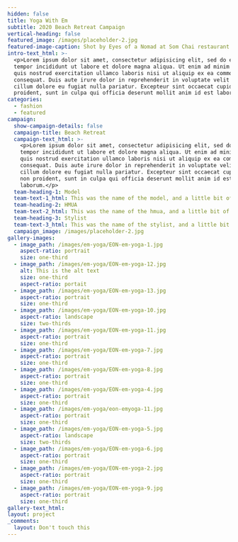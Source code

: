 ```yaml
---
hidden: false
title: Yoga With Em
subtitle: 2020 Beach Retreat Campaign
vertical-heading: false
featured_image: /images/placeholder-2.jpg
featured-image-caption: Shot by Eyes of a Nomad at Som Chai restaurant
intro-text_html: >-
  <p>Lorem ipsum dolor sit amet, consectetur adipisicing elit, sed do eiusmod
  tempor incididunt ut labore et dolore magna aliqua. Ut enim ad minim veniam,
  quis nostrud exercitation ullamco laboris nisi ut aliquip ex ea commodo
  consequat. Duis aute irure dolor in reprehenderit in voluptate velit esse
  cillum dolore eu fugiat nulla pariatur. Excepteur sint occaecat cupidatat non
  proident, sunt in culpa qui officia deserunt mollit anim id est laborum.</p>
categories:
  - fashion
  - featured
campaign:
  show-campaign-details: false
  campaign-title: Beach Retreat
  campaign-text_html: >-
    <p>Lorem ipsum dolor sit amet, consectetur adipisicing elit, sed do eiusmod
    tempor incididunt ut labore et dolore magna aliqua. Ut enim ad minim veniam,
    quis nostrud exercitation ullamco laboris nisi ut aliquip ex ea commodo
    consequat. Duis aute irure dolor in reprehenderit in voluptate velit esse
    cillum dolore eu fugiat nulla pariatur. Excepteur sint occaecat cupidatat
    non proident, sunt in culpa qui officia deserunt mollit anim id est
    laborum.</p>
  team-heading-1: Model
  team-text-1_html: This was the name of the model, and a little bit of a blurb about her.
  team-heading-2: HMUA
  team-text-2_html: This was the name of the hmua, and a little bit of a blurb about her.
  team-heading-3: Stylist
  team-text-3_html: This was the name of the stylist, and a little bit of a blurb about her.
  campaign_image: /images/placeholder-2.jpg
gallery-images:
  - image_path: /images/em-yoga/EON-em-yoga-1.jpg
    aspect-ratio: portrait
    size: one-third
  - image_path: /images/em-yoga/EON-em-yoga-12.jpg
    alt: This is the alt text
    size: one-third
    aspect-ratio: portait
  - image_path: /images/em-yoga/EON-em-yoga-13.jpg
    aspect-ratio: portrait
    size: one-third
  - image_path: /images/em-yoga/EON-em-yoga-10.jpg
    aspect-ratio: landscape
    size: two-thirds
  - image_path: /images/em-yoga/EON-em-yoga-11.jpg
    aspect-ratio: portrait
    size: one-third
  - image_path: /images/em-yoga/EON-em-yoga-7.jpg
    aspect-ratio: portrait
    size: one-third
  - image_path: /images/em-yoga/EON-em-yoga-8.jpg
    aspect-ratio: portrait
    size: one-third
  - image_path: /images/em-yoga/EON-em-yoga-4.jpg
    aspect-ratio: portrait
    size: one-third
  - image_path: /images/em-yoga/eon-emyoga-11.jpg
    aspect-ratio: portrait
    size: one-third
  - image_path: /images/em-yoga/EON-em-yoga-5.jpg
    aspect-ratio: landscape
    size: two-thirds
  - image_path: /images/em-yoga/EON-em-yoga-6.jpg
    aspect-ratio: portrait
    size: one-third
  - image_path: /images/em-yoga/EON-em-yoga-2.jpg
    aspect-ratio: portrait
    size: one-third
  - image_path: /images/em-yoga/EON-em-yoga-9.jpg
    aspect-ratio: portrait
    size: one-third
gallery-text_html:
layout: project
_comments:
  layout: Don't touch this
---
```


